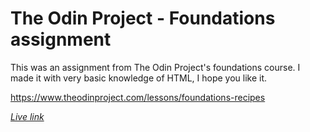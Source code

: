 # The Odin Project - Foundations assignment
This was an assignment from The Odin Project's foundations course. I made it with very basic knowledge of HTML, I hope you like it.

https://www.theodinproject.com/lessons/foundations-recipes


*[Live link](https://endaulster.github.io/odin-recipes/)*